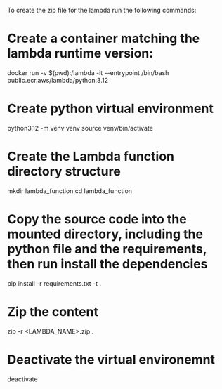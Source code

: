To create the zip file for the lambda run the following commands:

# Create a container matching the lambda runtime version:
docker run -v $(pwd):/lambda -it --entrypoint /bin/bash public.ecr.aws/lambda/python:3.12

# Create python virtual environment
python3.12 -m venv venv
source venv/bin/activate

# Create the Lambda function directory structure
mkdir lambda_function
cd lambda_function

# Copy the source code into the mounted directory, including the python file and the requirements, then run install the dependencies
pip install -r requirements.txt -t .

# Zip the content
zip -r <LAMBDA_NAME>.zip .

# Deactivate the virtual environemnt
deactivate
